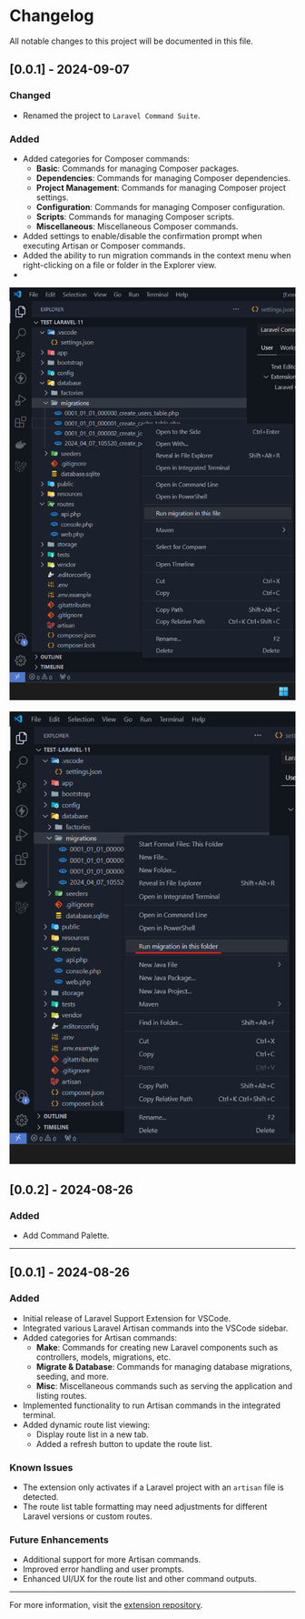 # Changelog

All notable changes to this project will be documented in this file.

## [0.0.1] - 2024-09-07
### Changed
- Renamed the project to `Laravel Command Suite`.

### Added
- Added categories for Composer commands:
  - **Basic**: Commands for managing Composer packages.
  - **Dependencies**: Commands for managing Composer dependencies.
  - **Project Management**: Commands for managing Composer project settings.
  - **Configuration**: Commands for managing Composer configuration.
  - **Scripts**: Commands for managing Composer scripts.
  - **Miscellaneous**: Miscellaneous Composer commands.
- Added settings to enable/disable the confirmation prompt when executing Artisan or Composer commands.
- Added the ability to run migration commands in the context menu when right-clicking on a file or folder in the Explorer view.
- 
<img src="assets/run-migration-this-file.png">
<br>
<br>
<img src="assets/run-migration-this-folder.png">

## [0.0.2] - 2024-08-26

### Added
- Add Command Palette.

---

## [0.0.1] - 2024-08-26

### Added
- Initial release of Laravel Support Extension for VSCode.
- Integrated various Laravel Artisan commands into the VSCode sidebar.
- Added categories for Artisan commands:
  - **Make**: Commands for creating new Laravel components such as controllers, models, migrations, etc.
  - **Migrate & Database**: Commands for managing database migrations, seeding, and more.
  - **Misc**: Miscellaneous commands such as serving the application and listing routes.
- Implemented functionality to run Artisan commands in the integrated terminal.
- Added dynamic route list viewing:
  - Display route list in a new tab.
  - Added a refresh button to update the route list.

### Known Issues
- The extension only activates if a Laravel project with an `artisan` file is detected.
- The route list table formatting may need adjustments for different Laravel versions or custom routes.

### Future Enhancements
- Additional support for more Artisan commands.
- Improved error handling and user prompts.
- Enhanced UI/UX for the route list and other command outputs.

---

For more information, visit the [extension repository](https://github.com/ntkhang03/laravel-command-suite).
